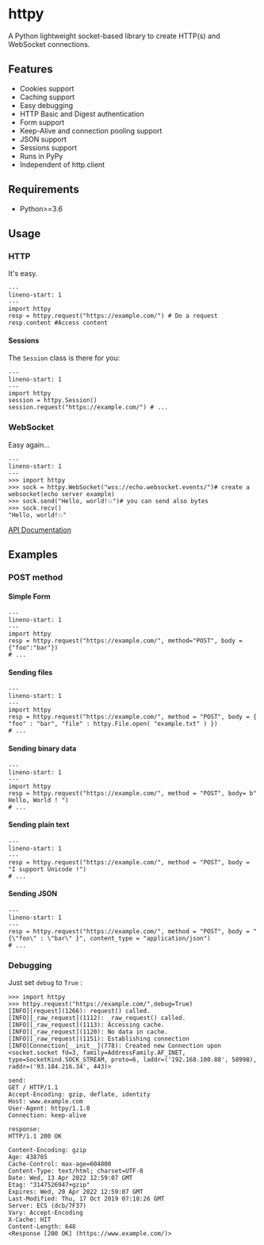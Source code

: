 # httpy
A Python lightweight socket-based library to create HTTP(s) and WebSocket connections.
## Features
   * Cookies support
   * Caching support
   * Easy debugging
   * HTTP Basic and Digest authentication
   * Form support
   * Keep-Alive and connection pooling support
   * JSON support
   * Sessions support
   * Runs in PyPy
   * Independent of http.client
## Requirements
   * Python>=3.6
## Usage
### HTTP

It's easy.
```{code-block} python
---
lineno-start: 1
---
import httpy
resp = httpy.request("https://example.com/") # Do a request
resp.content #Access content
```
#### Sessions
The `Session` class is there for you:
```{code-block} python
---
lineno-start: 1
---
import httpy
session = httpy.Session()
session.request("https://example.com/") # ...
```

### WebSocket
Easy again...
```{code-block} python
---
lineno-start: 1
---
>>> import httpy
>>> sock = httpy.WebSocket("wss://echo.websocket.events/")# create a websocket(echo server example)
>>> sock.send("Hello, world!💥")# you can send also bytes
>>> sock.recv()
"Hello, world!💥"
```

[API Documentation](httpy)
## Examples
### POST method
#### Simple Form
```{code-block} python
---
lineno-start: 1
---
import httpy
resp = httpy.request("https://example.com/", method="POST", body = {"foo":"bar"})
# ...
```
#### Sending files
```{code-block} python
---
lineno-start: 1
---
import httpy
resp = httpy.request("https://example.com/", method = "POST", body = { "foo" : "bar", "file" : httpy.File.open( "example.txt" ) })
# ...
```
#### Sending binary data
```{code-block} python
---
lineno-start: 1
---
import httpy
resp = httpy.request("https://example.com/", method = "POST", body= b" Hello, World ! ")
# ...
```
#### Sending plain text
```{code-block} python
---
lineno-start: 1
---
resp = httpy.request("https://example.com/", method = "POST", body = "I support Ünicode !")
# ...
```
#### Sending JSON
```{code-block} python
---
lineno-start: 1
---
resp = httpy.request("https://example.com/", method = "POST", body = "{\"foo\" : \"bar\" }", content_type = "application/json")
# ...
```
### Debugging
Just set `debug` to `True` :
```{code-block} python
>>> import httpy
>>> httpy.request("https://example.com/",debug=True)
[INFO][request](1266): request() called.
[INFO][_raw_request](1112): _raw_request() called.
[INFO][_raw_request](1113): Accessing cache.
[INFO][_raw_request](1120): No data in cache.
[INFO][_raw_request](1151): Establishing connection
[INFO]Connection[__init__](778): Created new Connection upon <socket.socket fd=3, family=AddressFamily.AF_INET, type=SocketKind.SOCK_STREAM, proto=6, laddr=('192.168.100.88', 58998), raddr=('93.184.216.34', 443)>

send:
GET / HTTP/1.1
Accept-Encoding: gzip, deflate, identity
Host: www.example.com
User-Agent: httpy/1.1.0
Connection: keep-alive

response: 
HTTP/1.1 200 OK

Content-Encoding: gzip
Age: 438765
Cache-Control: max-age=604800
Content-Type: text/html; charset=UTF-8
Date: Wed, 13 Apr 2022 12:59:07 GMT
Etag: "3147526947+gzip"
Expires: Wed, 20 Apr 2022 12:59:07 GMT
Last-Modified: Thu, 17 Oct 2019 07:18:26 GMT
Server: ECS (dcb/7F37)
Vary: Accept-Encoding
X-Cache: HIT
Content-Length: 648
<Response [200 OK] (https://www.example.com/)>
```

